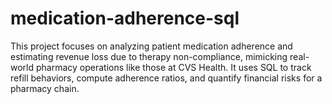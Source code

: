# medication-adherence-sql
This project focuses on analyzing patient medication adherence and estimating revenue loss due to therapy non-compliance, mimicking real-world pharmacy operations like those at CVS Health. It uses SQL to track refill behaviors, compute adherence ratios, and quantify financial risks for a pharmacy chain.
